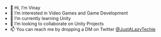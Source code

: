 - 👋 Hi, I’m Vinay
- 👀 I’m interested in Video Games and Game Development
- 🌱 I’m currently learning Unity
- 💞️ I’m looking to collaborate on Unity Projects
- 📫 You can reach me by dropping a DM on Twitter [@JustALazyTechie](https://twitter.com/justalazytechie)

<!---
TheLazyIndianTechie/TheLazyIndianTechie is a ✨ special ✨ repository because its `README.md` (this file) appears on your GitHub profile.
You can click the Preview link to take a look at your changes.
--->
